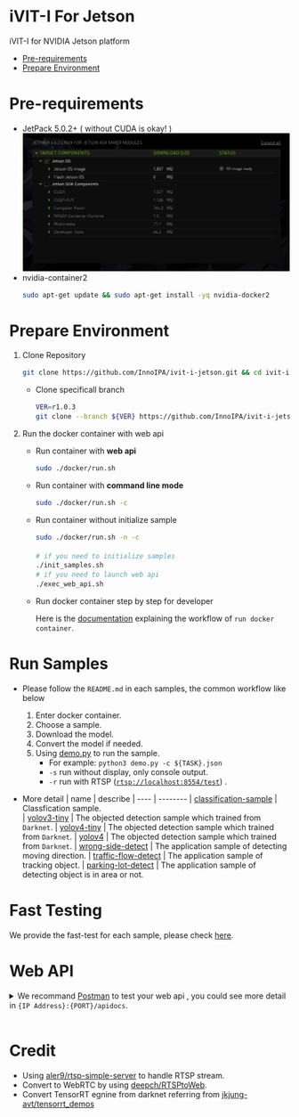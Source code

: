 # iVIT-I For Jetson
iVIT-I for NVIDIA Jetson platform

* [Pre-requirements](#pre-requirements)
* [Prepare Environment](#prepare-environment)

# Pre-requirements
* JetPack 5.0.2+ ( without CUDA is okay! )
    ![sdkmanager](./docs/images/sdkmanager.png)
* nvidia-container2
    ```bash
    sudo apt-get update && sudo apt-get install -yq nvidia-docker2
    ```

# Prepare Environment

1. Clone Repository

    ```bash
    git clone https://github.com/InnoIPA/ivit-i-jetson.git && cd ivit-i-jetson
    ```

    * Clone specificall branch
        ```bash
        VER=r1.0.3
        git clone --branch ${VER} https://github.com/InnoIPA/ivit-i-jetson.git && cd ivit-i-jetson
        ```

2. Run the docker container with web api


    * Run container with **web api**
        ```bash
        sudo ./docker/run.sh
        ```

    * Run container with **command line mode**
        ```bash
        sudo ./docker/run.sh -c
        ```

    * Run container without initialize sample
        ```bash
        sudo ./docker/run.sh -n -c

        # if you need to initialize samples
        ./init_samples.sh
        # if you need to launch web api
        ./exec_web_api.sh
        ```

    * Run docker container step by step for developer

        Here is the [documentation](docs/activate_env_for_developer.md) explaining the workflow of `run docker container`.

        
# Run Samples
* Please follow the `README.md` in each samples, the common workflow like below
    1. Enter docker container.
    2. Choose a sample.
    3. Download the model.
    4. Convert the model if needed.
    5. Using [demo.py](./demo.py) to run the sample.
        * For example: `python3 demo.py -c ${TASK}.json`
        * `-s` run without display, only console output.
        * `-r` run with RTSP ([`rtsp://localhost:8554/test`](rtsp://localhost:8554/test)) .

* More detail
    | name | describe 
    | ---- | -------- 
    | [classification-sample](task/classification-sample/README.md)    |  Classfication sample.  
    | [yolov3-tiny](task/yolov3-tiny-sample/README.md)   | The objected detection sample which trained from `Darknet`.
    | [yolov4-tiny](task/yolov4-tiny-sample/README.md)   | The objected detection sample which trained from `Darknet`.
    | [yolov4](task/yolov4-sample/README.md)   | The objected detection sample which trained from `Darknet`.
    | [wrong-side-detect](task/wrong-side-detect/README.md)   | The application sample of detecting moving direction.
    | [traffic-flow-detect](task/traffic-flow-detect/README.md)   | The application sample of tracking object.
    | [parking-lot-detect](task/parking-lot-detect/README.md)   | The application sample of detecting object is in area or not.

# Fast Testing
We provide the fast-test for each sample, please check [here](./test/README.md).

# Web API
<details>
    <summary>
        We recommand <a href="https://www.postman.com/">Postman</a> to test your web api , you could see more detail in <code>{IP Address}:{PORT}/apidocs</code>.
    </summary>
    <img src="docs/images/apidocs.png" width=80%>
    
</details>
<br>

# Credit
* Using [aler9/rtsp-simple-server](https://github.com/aler9/rtsp-simple-server) to handle RTSP stream.
* Convert to WebRTC by using [deepch/RTSPtoWeb](https://github.com/deepch/RTSPtoWeb).
* Convert TensorRT egnine from darknet referring from [jkjung-avt/tensorrt_demos](https://github.com/jkjung-avt/tensorrt_demos)